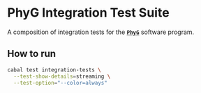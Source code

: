 PhyG Integration Test Suite
===========================

A composition of integration tests for the [**`PhyG`**][GitHub-PhyG] software program.


## How to run

```bash
cabal test integration-tests \
  --test-show-details=streaming \
  --test-option="--color=always"
```

[GitHub-PhyG]: https://github.com/AMNH/PhyG#readme
